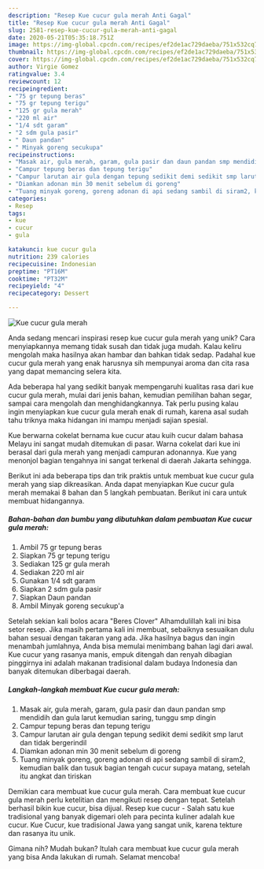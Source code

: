```yaml
---
description: "Resep Kue cucur gula merah Anti Gagal"
title: "Resep Kue cucur gula merah Anti Gagal"
slug: 2581-resep-kue-cucur-gula-merah-anti-gagal
date: 2020-05-21T05:35:18.751Z
image: https://img-global.cpcdn.com/recipes/ef2de1ac729daeba/751x532cq70/kue-cucur-gula-merah-foto-resep-utama.jpg
thumbnail: https://img-global.cpcdn.com/recipes/ef2de1ac729daeba/751x532cq70/kue-cucur-gula-merah-foto-resep-utama.jpg
cover: https://img-global.cpcdn.com/recipes/ef2de1ac729daeba/751x532cq70/kue-cucur-gula-merah-foto-resep-utama.jpg
author: Virgie Gomez
ratingvalue: 3.4
reviewcount: 12
recipeingredient:
- "75 gr tepung beras"
- "75 gr tepung terigu"
- "125 gr gula merah"
- "220 ml air"
- "1/4 sdt garam"
- "2 sdm gula pasir"
- " Daun pandan"
- " Minyak goreng secukupa"
recipeinstructions:
- "Masak air, gula merah, garam, gula pasir dan daun pandan smp mendidih dan gula larut kemudian saring, tunggu smp dingin"
- "Campur tepung beras dan tepung terigu"
- "Campur larutan air gula dengan tepung sedikit demi sedikit smp larut dan tidak bergerindil"
- "Diamkan adonan min 30 menit sebelum di goreng"
- "Tuang minyak goreng, goreng adonan di api sedang sambil di siram2, kemudian balik dan tusuk bagian tengah cucur supaya matang, setelah itu angkat dan tiriskan"
categories:
- Resep
tags:
- kue
- cucur
- gula

katakunci: kue cucur gula 
nutrition: 239 calories
recipecuisine: Indonesian
preptime: "PT16M"
cooktime: "PT32M"
recipeyield: "4"
recipecategory: Dessert

---
```



![Kue cucur gula merah](https://img-global.cpcdn.com/recipes/ef2de1ac729daeba/751x532cq70/kue-cucur-gula-merah-foto-resep-utama.jpg)

Anda sedang mencari inspirasi resep kue cucur gula merah yang unik? Cara menyiapkannya memang tidak susah dan tidak juga mudah. Kalau keliru mengolah maka hasilnya akan hambar dan bahkan tidak sedap. Padahal kue cucur gula merah yang enak harusnya sih mempunyai aroma dan cita rasa yang dapat memancing selera kita.

Ada beberapa hal yang sedikit banyak mempengaruhi kualitas rasa dari kue cucur gula merah, mulai dari jenis bahan, kemudian pemilihan bahan segar, sampai cara mengolah dan menghidangkannya. Tak perlu pusing kalau ingin menyiapkan kue cucur gula merah enak di rumah, karena asal sudah tahu triknya maka hidangan ini mampu menjadi sajian spesial.

Kue berwarna cokelat bernama kue cucur atau kuih cucur dalam bahasa Melayu ini sangat mudah ditemukan di pasar. Warna cokelat dari kue ini berasal dari gula merah yang menjadi campuran adonannya. Kue yang menonjol bagian tengahnya ini sangat terkenal di daerah Jakarta sehingga.


Berikut ini ada beberapa tips dan trik praktis untuk membuat kue cucur gula merah yang siap dikreasikan. Anda dapat menyiapkan Kue cucur gula merah memakai 8 bahan dan 5 langkah pembuatan. Berikut ini cara untuk membuat hidangannya.

<!--inarticleads1-->

##### Bahan-bahan dan bumbu yang dibutuhkan dalam pembuatan Kue cucur gula merah:

1. Ambil 75 gr tepung beras
1. Siapkan 75 gr tepung terigu
1. Sediakan 125 gr gula merah
1. Sediakan 220 ml air
1. Gunakan 1/4 sdt garam
1. Siapkan 2 sdm gula pasir
1. Siapkan  Daun pandan
1. Ambil  Minyak goreng secukup&#39;a


Setelah sekian kali bolos acara &#34;Beres Clover&#34; Alhamdulillah kali ini bisa setor resep. Jika masih pertama kali ini membuat, sebaiknya sesuaikan dulu bahan sesuai dengan takaran yang ada. Jika hasilnya bagus dan ingin menambah jumlahnya, Anda bisa memulai menimbang bahan lagi dari awal. Kue cucur yang rasanya manis, empuk ditengah dan renyah dibagian pinggirnya ini adalah makanan tradisional dalam budaya Indonesia dan banyak ditemukan diberbagai daerah. 

<!--inarticleads2-->

##### Langkah-langkah membuat Kue cucur gula merah:

1. Masak air, gula merah, garam, gula pasir dan daun pandan smp mendidih dan gula larut kemudian saring, tunggu smp dingin
1. Campur tepung beras dan tepung terigu
1. Campur larutan air gula dengan tepung sedikit demi sedikit smp larut dan tidak bergerindil
1. Diamkan adonan min 30 menit sebelum di goreng
1. Tuang minyak goreng, goreng adonan di api sedang sambil di siram2, kemudian balik dan tusuk bagian tengah cucur supaya matang, setelah itu angkat dan tiriskan


Demikian cara membuat kue cucur gula merah. Cara membuat kue cucur gula merah perlu ketelitian dan mengikuti resep dengan tepat. Setelah berhasil bikin kue cucur, bisa dijual. Resep kue cucur - Salah satu kue tradisional yang banyak digemari oleh para pecinta kuliner adalah kue cucur. Kue Cucur, kue tradisional Jawa yang sangat unik, karena tekture dan rasanya itu unik. 

Gimana nih? Mudah bukan? Itulah cara membuat kue cucur gula merah yang bisa Anda lakukan di rumah. Selamat mencoba!
